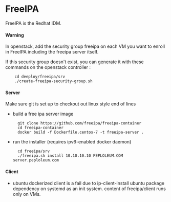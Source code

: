 # FreeIPA


FreeIPA is the Redhat IDM.

#### Warning

In openstack, add the security group freeipa on each VM you want to enroll in FreeIPA including the freeipa server itself.

If this security group doesn't exist, you can generate it with these commands on the openstack controller :

        cd deeploy/freeipa/srv
        ./create-freeipa-security-group.sh

#### Server

Make sure git is set up to checkout out linux style end of lines

* build a free ipa server image

        git clone https://github.com/freeipa/freeipa-container
        cd freeipa-container
        docker build -f Dockerfile.centos-7 -t freeipa-server .
        
* run the installer (requires ipv6-enabled docker daemon)
        
        cd freeipa/srv
        ./freeipa.sh install 10.10.10.10 PEPLOLEUM.COM server.peploleum.com

#### Client

* ubuntu dockerized client is a fail due to ip-client-install ubuntu package dependency on systemd as an init system. content of freeipa/client runs only on VMs.

